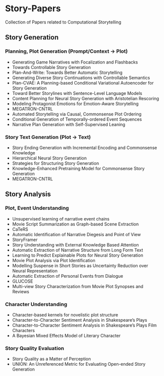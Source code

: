 # Story-Papers
Collection of Papers related to Computational Storytelling

## Story Generation
### Planning, Plot Generation (Prompt/Context -> Plot)
* Generating Game Narratives with Focalization and Flashbacks
* Towards Controllable Story Generation
* Plan-And-Write: Towards Better Automatic Storytelling
* Generating Diverse Story Continuations with Controllable Semantics
* Plan-CVAE: A Planning-based Conditional Variational Autoencoder for Story Generation
* Toward Better Storylines with Sentence-Level Language Models
* Content Planning for Neural Story Generation with Aristotelian Rescoring
* Modeling Protagonist Emotions for Emotion-Aware Storytelling
* MEGATRON-CNTRL
* Automated Storytelling via Causal, Commonsense Plot Ordering
* Conditional Generation of Temporally-ordered Event Sequences
* Narrative Plan Generation with Self-Supervised Leaning

### Story Text Generation (Plot -> Text)
* Story Ending Generation with Incremental Encoding and Commonsense Knowledge
* Hierarchical Neural Story Generation
* Strategies for Structuring Story Generation
* Knowledge-Enhanced Pretraining Model for Commonsense Story Generation
* MEGATRON-CNTRL

## Story Analysis
### Plot, Event Understanding
* Unsupervised learning of narrative event chains
* Movie Script Summarization as Graph-based Scene Extraction
* CaTeRS
* Automatic Identification of Narrative Diegesis and Point of View
* StoryFramer
* Story Understanding with External Knowledge Based Attention
* Automatic Extraction of Narrative Structure from Long Form Text
* Learning to Predict Explainable Plots for Neural Story Generation
* Movie Plot Analysis via Plot Identification
* Modelling Suspense in Short Stories as Uncertainty Reduction over Neural Representation
* Automatic Extraction of Personal Events from Dialogue
* GLUCOSE
* Multi-view Story Characterization from Movie Plot Synopses and Reviews

### Character Understanding
* Character-based kernels for novelistic plot structure
* Character-to-Character Sentiment Analysis in Shakespeare’s Plays
* Character-to-Character Sentiment Analysis in Shakespeare’s Plays Film Characters
* A Bayesian Mixed Effects Model of Literary Character

### Story Quality Evaluation
* Story Quality as a Matter of Perception
* UNION: An Unreferenced Metric for Evaluating Open-ended Story Generation
